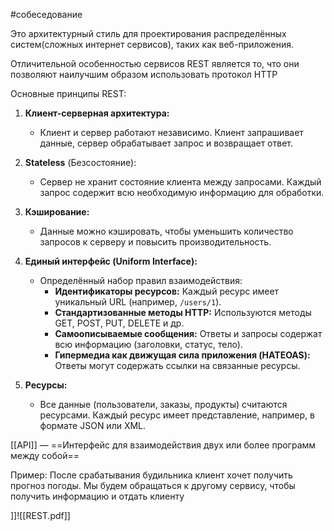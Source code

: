 #собеседование

Это архитектурный стиль для проектирования распределённых систем(сложных интернет сервисов), таких как веб-приложения.

Отличительной особенностью сервисов REST является то, что они позволяют наилучшим образом использовать протокол HTTP

 Основные принципы REST:

1. **Клиент-серверная архитектура:**
    
    - Клиент и сервер работают независимо. Клиент запрашивает данные, сервер обрабатывает запрос и возвращает ответ.
2. **Stateless** (Безсостояние):
    - Сервер не хранит состояние клиента между запросами. Каждый запрос содержит всю необходимую информацию для обработки.
3. **Кэширование:**
    - Данные можно кэшировать, чтобы уменьшить количество запросов к серверу и повысить производительность.
4. **Единый интерфейс (Uniform Interface):**
    
    - Определённый набор правил взаимодействия:
        - **Идентификаторы ресурсов:** Каждый ресурс имеет уникальный URL (например, `/users/1`).
        - **Стандартизованные методы HTTP:** Используются методы GET, POST, PUT, DELETE и др.
        - **Самоописываемые сообщения:** Ответы и запросы содержат всю информацию (заголовки, статус, тело).
        - **Гипермедиа как движущая сила приложения (HATEOAS):** Ответы могут содержать ссылки на связанные ресурсы.
5. **Ресурсы:**
    - Все данные (пользователи, заказы, продукты) считаются ресурсами. Каждый ресурс имеет представление, например, в формате JSON или XML.


[[API]] — ==Интерфейс для взаимодействия двух или более программ между собой==

Пример: После срабатывания будильника клиент хочет получить прогноз погоды. Мы будем обращаться к другому сервису, чтобы получить информацию и отдать клиенту







]]![[REST.pdf]]